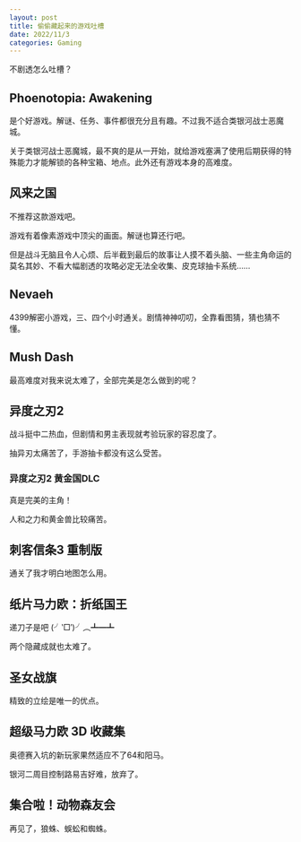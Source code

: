 ```yaml
---
layout: post
title: 偷偷藏起来的游戏吐槽
date: 2022/11/3
categories: Gaming
---
```


不剧透怎么吐槽？

<!--more-->

## Phoenotopia: Awakening

是个好游戏。解谜、任务、事件都很充分且有趣。不过我不适合类银河战士恶魔城。

关于类银河战士恶魔城，最不爽的是从一开始，就给游戏塞满了使用后期获得的特殊能力才能解锁的各种宝箱、地点。此外还有游戏本身的高难度。

## 风来之国

不推荐这款游戏吧。

游戏有着像素游戏中顶尖的画面。解谜也算还行吧。

但是战斗无脑且令人心烦、后半截到最后的故事让人摸不着头脑、一些主角命运的莫名其妙、不看大幅剧透的攻略必定无法全收集、皮克球抽卡系统……

## Nevaeh

4399解密小游戏，三、四个小时通关。剧情神神叨叨，全靠看图猜，猜也猜不懂。

## Mush Dash

最高难度对我来说太难了，全部完美是怎么做到的呢？

## 异度之刃2

战斗挺中二热血，但剧情和男主表现就考验玩家的容忍度了。

抽异刃太痛苦了，手游抽卡都没有这么受苦。

### 异度之刃2 黄金国DLC

真是完美的主角！

人和之力和黄金兽比较痛苦。

## 刺客信条3 重制版

通关了我才明白地图怎么用。

## 纸片马力欧：折纸国王

递刀子是吧 (╯‵□′)╯︵┻━┻

两个隐藏成就也太难了。

## 圣女战旗

精致的立绘是唯一的优点。

## 超级马力欧 3D 收藏集

奥德赛入坑的新玩家果然适应不了64和阳马。

银河二周目控制路易吉好难，放弃了。

## 集合啦！动物森友会

再见了，狼蛛、蜈蚣和蜘蛛。
